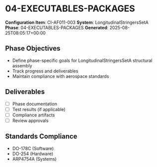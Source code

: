 # 04-EXECUTABLES-PACKAGES

**Configuration Item**: CI-AF011-003
**System**: LongitudinalStringersSetA
**Phase**: 04-EXECUTABLES-PACKAGES
**Generated**: 2025-08-25T08:05:17+00:00

## Phase Objectives
- Define phase-specific goals for LongitudinalStringersSetA structural assembly
- Track progress and deliverables
- Maintain compliance with aerospace standards

## Deliverables
- [ ] Phase documentation
- [ ] Test results (if applicable)
- [ ] Compliance artifacts
- [ ] Review approvals

## Standards Compliance
- DO-178C (Software)
- DO-254 (Hardware)
- ARP4754A (Systems)

